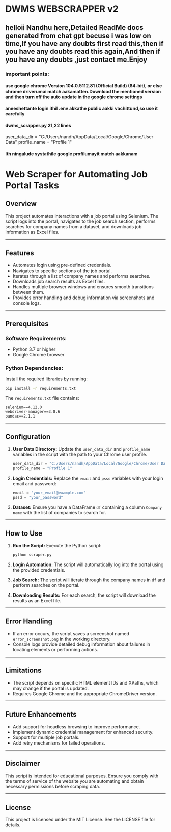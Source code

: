 # DWMS WEBSCRAPPER v2
## helloii Nandhu here,Detailed ReadMe docs generated from chat gpt becuse i was low on time,If you have any doubts first read this,then if you have any doubts read this again,And then if you have any doubts ,just contact me.Enjoy

### important points:
#### use google chrome Version 104.0.5112.81 (Official Build) (64-bit), or else chrome driverumai match aakamatten.Download the mentioned version and then turn off the auto update in the google chrome settings
#### aneeshettante login ithil .env akkathe public aakki vachittund,so use it carefully
#### dwms_scrapper.py 21,22 lines 
user_data_dir = "C:/Users/nandh/AppData/Local/Google/Chrome/User Data"
profile_name = "Profile 1"
#### Ith ningalude systathile google profilumayit match aakkanam



# Web Scraper for Automating Job Portal Tasks

## Overview
This project automates interactions with a job portal using Selenium. The script logs into the portal, navigates to the job search section, performs searches for company names from a dataset, and downloads job information as Excel files.

---

## Features
- Automates login using pre-defined credentials.
- Navigates to specific sections of the job portal.
- Iterates through a list of company names and performs searches.
- Downloads job search results as Excel files.
- Handles multiple browser windows and ensures smooth transitions between them.
- Provides error handling and debug information via screenshots and console logs.

---

## Prerequisites

### Software Requirements:
- Python 3.7 or higher
- Google Chrome browser

### Python Dependencies:
Install the required libraries by running:
```bash
pip install -r requirements.txt
```
The `requirements.txt` file contains:
```
selenium==4.12.0
webdriver-manager==3.8.6
pandas==2.1.1
```

---

## Configuration

1. **User Data Directory:**
   Update the `user_data_dir` and `profile_name` variables in the script with the path to your Chrome user profile.
   ```python
   user_data_dir = "C:/Users/nandh/AppData/Local/Google/Chrome/User Data"
   profile_name = "Profile 1"
   ```

2. **Login Credentials:**
   Replace the `email` and `pssd` variables with your login email and password:
   ```python
   email = "your_email@example.com"
   pssd = "your_password"
   ```

3. **Dataset:**
   Ensure you have a DataFrame `df` containing a column `Company name` with the list of companies to search for.

---

## How to Use

1. **Run the Script:**
   Execute the Python script:
   ```bash
   python scraper.py
   ```

2. **Login Automation:**
   The script will automatically log into the portal using the provided credentials.

3. **Job Search:**
   The script will iterate through the company names in `df` and perform searches on the portal.

4. **Downloading Results:**
   For each search, the script will download the results as an Excel file.

---

## Error Handling
- If an error occurs, the script saves a screenshot named `error_screenshot.png` in the working directory.
- Console logs provide detailed debug information about failures in locating elements or performing actions.

---

## Limitations
- The script depends on specific HTML element IDs and XPaths, which may change if the portal is updated.
- Requires Google Chrome and the appropriate ChromeDriver version.

---

## Future Enhancements
- Add support for headless browsing to improve performance.
- Implement dynamic credential management for enhanced security.
- Support for multiple job portals.
- Add retry mechanisms for failed operations.

---

## Disclaimer
This script is intended for educational purposes. Ensure you comply with the terms of service of the website you are automating and obtain necessary permissions before scraping data.

---

## License
This project is licensed under the MIT License. See the LICENSE file for details.
